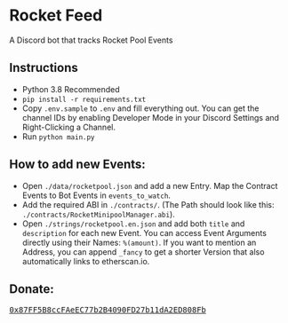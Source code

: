 # Rocket Feed
 A Discord bot that tracks Rocket Pool Events

## Instructions
- Python 3.8 Recommended
- `pip install -r requirements.txt`
- Copy `.env.sample` to `.env` and fill everything out. You can get the channel IDs by enabling Developer Mode in your Discord Settings and Right-Clicking a Channel.
- Run `python main.py`


## How to add new Events:
- Open `./data/rocketpool.json` and add a new Entry. Map the Contract Events to Bot Events in `events_to_watch`.
- Add the required ABI in `./contracts/`. (The Path should look like this: `./contracts/RocketMinipoolManager.abi`). 
- Open `./strings/rocketpool.en.json` and add both `title` and `description` for each new Event. You can access Event Arguments directly using their Names: `%(amount)`. If you want to mention an Address, you can append `_fancy` to get a shorter Version that also automatically links to etherscan.io.

## Donate: 
[<kbd>0x87FF5B8ccFAeEC77b2B4090FD27b11dA2ED808Fb</kbd>](https://invis.cloud/donate)